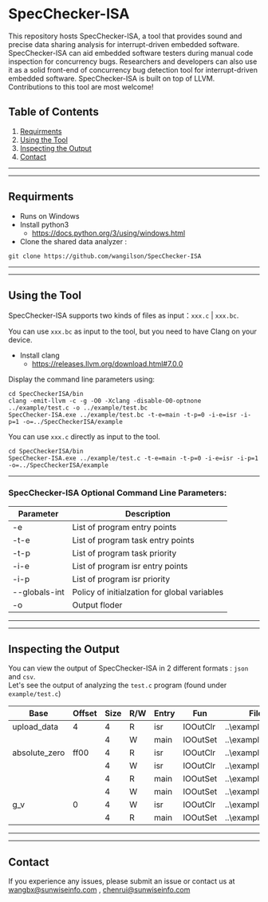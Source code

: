 # SpecChecker-ISA
This repository hosts SpecChecker-ISA, a tool that provides sound and precise data sharing analysis for interrupt-driven embedded software. 
SpecChecker-ISA can aid embedded software testers during manual code inspection for concurrency bugs. Researchers and developers can also use it as a solid front-end of concurrency bug detection tool for interrupt-driven embedded software.
SpecChecker-ISA is built on top of LLVM. Contributions to this tool are most welcome!
## Table of Contents
1. [Requirments](#requirments)  
2. [Using the Tool](#using-the-tool)  
3. [Inspecting the Output](#inspecting-the-output)  
4. [Contact](#contact)
***
***

## Requirments
* Runs on Windows  
* Install python3
    * https://docs.python.org/3/using/windows.html  
* Clone the shared data analyzer :  
```
git clone https://github.com/wangilson/SpecChecker-ISA
```

***
***

## Using the Tool
SpecChecker-ISA supports two kinds of files as input：`xxx.c` | `xxx.bc`.  
  
You can use `xxx.bc` as input to the tool, but you need to have Clang on your device.  
* Install clang
    * https://releases.llvm.org/download.html#7.0.0  
  
Display the command line parameters using: 
  
```
cd SpecCheckerISA/bin  
clang -emit-llvm -c -g -O0 -Xclang -disable-O0-optnone ../example/test.c -o ../example/test.bc
SpecChecker-ISA.exe ../example/test.bc -t-e=main -t-p=0 -i-e=isr -i-p=1 -o=../SpecCheckerISA/example
```
You can use `xxx.c` directly as input to the tool.  
```
cd SpecCheckerISA/bin
SpecChecker-ISA.exe ../example/test.c -t-e=main -t-p=0 -i-e=isr -i-p=1 -o=../SpecCheckerISA/example
```
***

### SpecChecker-ISA Optional Command Line Parameters:

Parameter | Description
---- | ----
-e | List of program entry points
-t-e | List of program task entry points
-t-p | List of program task priority
-i-e | List of program isr entry points
-i-p | List of program isr priority
--globals-int | Policy of initialzation for global variables
-o | Output floder

***
***

## Inspecting the Output
You can view the output of SpecChecker-ISA in 2 different formats : `json` and `csv`.  
Let's see the output of analyzing the `test.c` program (found under `example/test.c`)  

Base | Offset | Size | R/W	| Entry	| Fun	| File | Line | Column
---- | ---- | ---- | ---- | ---- | ---- | ---- | ---- | ----
upload_data	 | 4	| 4	| R	| isr	| IOOutClr	| ..\example\test.c	| 33	| 11
| | | 4 | W	| main	| IOOutSet	| ..\example\test.c	| 25	| 18
absolute_zero	| ff00	| 4	| R	| isr	| IOOutClr	| ..\example\test.c	| 30	| 24
| | | 4	| W	| isr	| IOOutClr | ..\example\test.c | 32 | 37
| | | 4	| R| 	main | IOOutSet | ..\example\test.c	| 21	| 24
| | | 4	| W	| main | IOOutSet | ..\example\test.c	| 23	| 37
g_v	| 0	| 4	| W	| isr	| IOOutClr | ..\example\test.c	| 33	| 9
| | | 4	| R	| main | IOOutSet | ..\example\test.c	| 25	| 20

***
***

## Contact
If you experience any issues, please submit an issue or contact us at wangbx@sunwiseinfo.com , chenrui@sunwiseinfo.com
